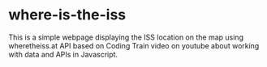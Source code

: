 # where-is-the-iss

This is a simple webpage displaying the ISS location on the map using wheretheiss.at API based on Coding Train video on youtube about working with data and APIs in Javascript.